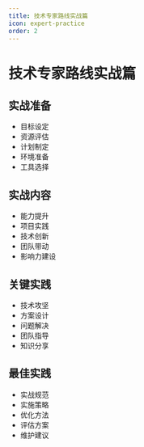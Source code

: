 ```yaml
---
title: 技术专家路线实战篇
icon: expert-practice
order: 2
---
```


# 技术专家路线实战篇

## 实战准备
- 目标设定
- 资源评估
- 计划制定
- 环境准备
- 工具选择

## 实战内容
- 能力提升
- 项目实践
- 技术创新
- 团队带动
- 影响力建设

## 关键实践
- 技术攻坚
- 方案设计
- 问题解决
- 团队指导
- 知识分享

## 最佳实践
- 实战规范
- 实施策略
- 优化方法
- 评估方案
- 维护建议
